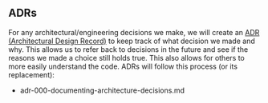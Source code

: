 ## ADRs

For any architectural/engineering decisions we make, we will create an [ADR (Architectural Design Record)](https://cognitect.com/blog/2011/11/15/documenting-architecture-decisions) to keep track of what decision we made and why. This allows us to refer back to decisions in the future and see if the reasons we made a choice still holds true. This also allows for others to more easily understand the code. ADRs will follow this process (or its replacement):
- adr-000-documenting-architecture-decisions.md
